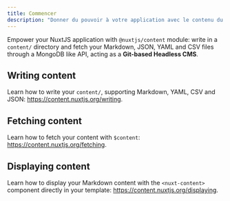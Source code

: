 ```yaml
---
title: Commencer
description: "Donner du pouvoir à votre application avec le contenu du module @nuxt:\nInscrivez un contenu, aller chercher et répertorier votre remise et les fichier json, yaml et csv via un mongoDB comme API qui agit comme un CMS basé-git sans tête."
---
```


Empower your NuxtJS application with `@nuxtjs/content` module: write in a `content/` directory and fetch your Markdown, JSON, YAML and CSV files through a MongoDB like API, acting as a **Git-based Headless CMS**.

## Writing content

Learn how to write your `content/`, supporting Markdown, YAML, CSV and JSON: https://content.nuxtjs.org/writing.

## Fetching content

Learn how to fetch your content with `$content`: https://content.nuxtjs.org/fetching.

## Displaying content

Learn how to display your Markdown content with the `<nuxt-content>` component directly in your template: https://content.nuxtjs.org/displaying.